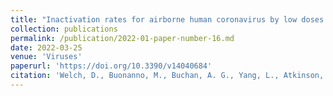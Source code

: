 ```yaml
---
title: "Inactivation rates for airborne human coronavirus by low doses of 222 nm far-UVC radiation"
collection: publications
permalink: /publication/2022-01-paper-number-16.md
date: 2022-03-25
venue: 'Viruses'
paperurl: 'https://doi.org/10.3390/v14040684'
citation: 'Welch, D., Buonanno, M., Buchan, A. G., Yang, L., Atkinson, K. D., Shuryak, I., & Brenner, D. J. (2022). Inactivation rates for airborne human coronavirus by low doses of 222 nm far-UVC radiation. Viruses, 14(4), 684.'
---
```

